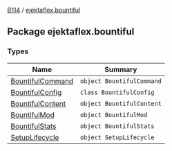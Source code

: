 [B114](../index.md) / [ejektaflex.bountiful](./index.md)

## Package ejektaflex.bountiful

### Types

| Name | Summary |
|---|---|
| [BountifulCommand](-bountiful-command/index.md) | `object BountifulCommand` |
| [BountifulConfig](-bountiful-config/index.md) | `class BountifulConfig` |
| [BountifulContent](-bountiful-content/index.md) | `object BountifulContent` |
| [BountifulMod](-bountiful-mod/index.md) | `object BountifulMod` |
| [BountifulStats](-bountiful-stats/index.md) | `object BountifulStats` |
| [SetupLifecycle](-setup-lifecycle/index.md) | `object SetupLifecycle` |
